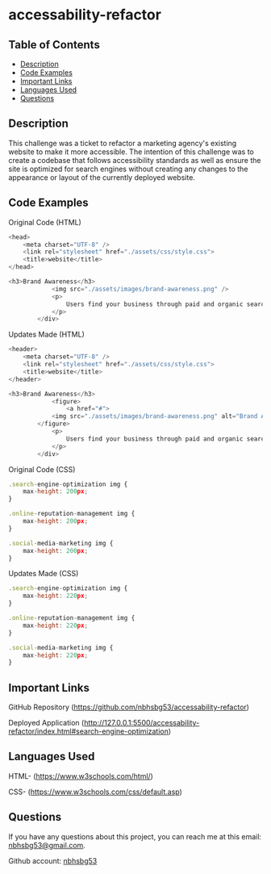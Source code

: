 # accessability-refactor
## Table of Contents

* [Description](#description)
* [Code Examples](#code-examples)
* [Important Links](#important-links)
* [Languages Used](#languages-used)
* [Questions](#questions)

## Description

This challenge was a ticket to refactor a marketing agency's existing website to make it more accessible. The intention of this challenge was to create a codebase that follows accessibility standards as well as ensure the site is optimized for search engines without creating any changes to the appearance or layout of the currently deployed website.

## Code Examples

Original Code (HTML)
```js
<head>
    <meta charset="UTF-8" />
    <link rel="stylesheet" href="./assets/css/style.css">
    <title>website</title>
</head>
```
```js
<h3>Brand Awareness</h3>
            <img src="./assets/images/brand-awareness.png" />
            <p>
                Users find your business through paid and organic searches, increasing the search ranking and visibility for your business.
            </p>
        </div>
```
Updates Made (HTML)
```js
<header>
    <meta charset="UTF-8" />
    <link rel="stylesheet" href="./assets/css/style.css">
    <title>website</title>
</header>
```
```js
<h3>Brand Awareness</h3>
            <figure>
                <a href="#">
            <img src="./assets/images/brand-awareness.png" alt="Brand Awareness" /></a>
        </figure>
            <p>
                Users find your business through paid and organic searches, increasing the search ranking and visibility for your business.
            </p>
        </div>
```
Original Code (CSS)
```js
.search-engine-optimization img {
    max-height: 200px;
}

.online-reputation-management img {
    max-height: 200px;
}

.social-media-marketing img {
    max-height: 200px;
}
```
Updates Made (CSS)
```js
.search-engine-optimization img {
    max-height: 220px;
}

.online-reputation-management img {
    max-height: 220px;
}

.social-media-marketing img {
    max-height: 220px;
}
```

## Important Links
GitHub Repository
(https://github.com/nbhsbg53/accessability-refactor)

Deployed Application
(http://127.0.0.1:5500/accessability-refactor/index.html#search-engine-optimization)



## Languages Used

HTML- (https://www.w3schools.com/html/)

CSS- (https://www.w3schools.com/css/default.asp)

## Questions

If you have any questions about this project, you can reach me at this email: nbhsbg53@gmail.com.

Github account: [nbhsbg53](https://github.com/nbhsbg53)

